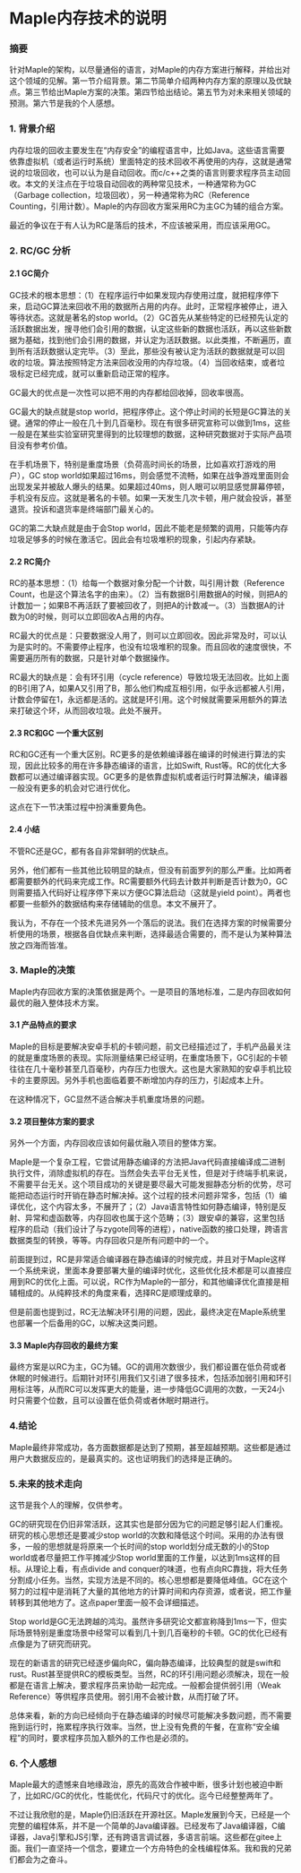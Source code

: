 # Maple内存技术的说明

### 摘要

针对Maple的架构，以尽量通俗的语言，对Maple的内存方案进行解释，并给出对这个领域的见解。第一节介绍背景。第二节简单介绍两种内存方案的原理以及优缺点。第三节给出Maple方案的决策。第四节给出结论。第五节为对未来相关领域的预测。第六节是我的个人感想。

### 1. 背景介绍
内存垃圾的回收主要发生在“内存安全”的编程语言中，比如Java。这些语言需要依靠虚拟机（或者运行时系统）里面特定的技术回收不再使用的内存，这就是通常说的垃圾回收，也可以认为是自动回收。而c/c++之类的语言则要求程序员主动回收。本文的关注点在于垃圾自动回收的两种常见技术，一种通常称为GC（Garbage collection，垃圾回收），另一种通常称为RC（Reference Counting，引用计数）。Maple的内存回收方案采用RC为主GC为辅的组合方案。

最近的争议在于有人认为RC是落后的技术，不应该被采用，而应该采用GC。

### 2. RC/GC 分析

#### 2.1 GC简介
GC技术的根本思想：（1）在程序运行中如果发现内存使用过度，就把程序停下来，启动GC算法来回收不用的数据所占用的内存。此时，正常程序被停止，进入等待状态。这就是著名的stop world。（2）GC首先从某些特定的已经预先认定的活跃数据出发，搜寻他们会引用的数据，认定这些新的数据也活跃，再以这些新数据为基础，找到他们会引用的数据，并认定为活跃数据。以此类推，不断遍历，直到所有活跃数据认定完毕。（3）至此，那些没有被认定为活跃的数据就是可以回收的垃圾。算法按照特定方法来回收没用的内存垃圾。（4）当回收结束，或者垃圾标定已经完成，就可以重新启动正常的程序。

GC最大的优点是一次性可以把不用的内存都给回收掉，回收率很高。

GC最大的缺点就是stop world，把程序停止。这个停止时间的长短是GC算法的关键。通常的停止一般在几十到几百毫秒。现在有很多研究宣称可以做到1ms，这些一般是在某些实验室研究里得到的比较理想的数据，这种研究数据对于实际产品项目没有参考价值。

在手机场景下，特别是重度场景（负荷高时间长的场景，比如喜欢打游戏的用户），GC stop world如果超过16ms，则会感觉不流畅，如果在战争游戏里面则会出现发呆并被敌人爆头的结果。如果超过40ms，则人眼可以明显感觉屏幕停顿，手机没有反应。这就是著名的卡顿。如果一天发生几次卡顿，用户就会投诉，甚至退货。投诉和退货率是终端部门最关心的。

GC的第二大缺点就是由于会Stop world，因此不能老是频繁的调用，只能等内存垃圾足够多的时候在激活它。因此会有垃圾堆积的现象，引起内存紧缺。


#### 2.2 RC简介
RC的基本思想：（1）给每一个数据对象分配一个计数，叫引用计数（Reference Count，也是这个算法名字的由来）。（2）当有数据B引用数据A的时候，则把A的计数加一；如果B不再活跃了要被回收了，则把A的计数减一。（3）当数据A的计数为0的时候，则可以立即回收A占用的内存。

RC最大的优点是：只要数据没人用了，则可以立即回收。因此非常及时，可以认为是实时的。不需要停止程序，也没有垃圾堆积的现象。而且回收的速度很快，不需要遍历所有的数据，只是针对单个数据操作。

RC最大的缺点是：会有环引用（cycle reference）导致垃圾无法回收。比如上面的B引用了A，如果A又引用了B，那么他们构成互相引用，似乎永远都被人引用，计数会停留在1，永远都是活的。这就是环引用。这个时候就需要采用额外的算法来打破这个环，从而回收垃圾。此处不展开。


#### 2.3 RC和GC 一个重大区别 
RC和GC还有一个重大区别。RC更多的是依赖编译器在编译的时候进行算法的实现，因此比较多的用在许多静态编译的语言，比如Swift, Rust等。RC的优化大多数都可以通过编译器实现。GC更多的是依靠虚拟机或者运行时算法解决，编译器一般没有更多的机会对它进行优化。

这点在下一节决策过程中扮演重要角色。


#### 2.4 小结
不管RC还是GC，都有各自非常鲜明的优缺点。

另外，他们都有一些其他比较明显的缺点，但没有前面罗列的那么严重。比如两者都需要额外的代码来完成工作。RC需要额外代码去计数并判断是否计数为0，GC则需要插入代码好让程序停下来以方便GC算法启动（这就是yield point）。两者也都要一些额外的数据结构来存储辅助的信息。本文不展开了。

我认为，不存在一个技术先进另外一个落后的说法。我们在选择方案的时候需要分析使用的场景，根据各自优缺点来判断，选择最适合需要的，而不是认为某种算法放之四海而皆准。



### 3. Maple的决策

Maple内存回收方案的决策依据是两个。一是项目的落地标准，二是内存回收如何最优的融入整体技术方案。

#### 3.1 产品特点的要求
Maple的目标是要解决安卓手机的卡顿问题，前文已经描述过了，手机产品最关注的就是重度场景的表现。实际测量结果已经证明，在重度场景下，GC引起的卡顿往往在几十毫秒甚至几百毫秒，内存压力也很大。这也是大家熟知的安卓手机比较卡的主要原因。另外手机也面临着要不断增加内存的压力，引起成本上升。

在这种情况下，GC显然不适合解决手机重度场景的问题。
#### 3.2 项目整体方案的要求

另外一个方面，内存回收应该如何最优融入项目的整体方案。

Maple是一个复杂工程，它尝试用静态编译的方法把Java代码直接编译成二进制执行文件，消除虚拟机的存在。当然会失去平台无关性，但是对于终端手机来说，不需要平台无关。这个项目成功的关键是要尽最大可能发掘静态分析的优势，尽可能把动态运行时开销在静态时解决掉。这个过程的技术问题非常多，包括（1）编译优化，这个内容太多，不展开了；（2）Java语言特性如何静态编译，特别是反射、异常和虚函数等，内存回收也属于这个范畴；（3）跟安卓的兼容，这里包括程序的启动（我们设计了与zygote同等的进程），native函数的接口处理，跨语言数据类型的转换，等等。内存回收只是所有问题中的一个。

前面提到过，RC是非常适合编译器在静态编译的时候完成，并且对于Maple这样一个系统来说，里面本身要部署大量的编译时优化，这些优化技术都是可以直接应用到RC的优化上面。可以说，RC作为Maple的一部分，和其他编译优化直接是相辅相成的。从纯粹技术的角度来看，选择RC是顺理成章的。

但是前面也提到过，RC无法解决环引用的问题，因此，最终决定在Maple系统里也部署一个后备用的GC，以解决这类问题。

#### 3.3 Maple内存回收的最终方案

最终方案是以RC为主，GC为辅。GC的调用次数很少，我们都设置在低负荷或者休眠的时候进行。后期针对环引用我们又引进了很多技术，包括添加弱引用和环引用标注等，从而RC可以发挥更大的能量，进一步降低GC调用的次数，一天24小时只需要个位数，且可以设置在低负荷或者休眠时期进行。

### 4.结论
Maple最终非常成功，各方面数据都是达到了预期，甚至超越预期。这些都是通过用户大数据反应的，是最真实的。这也证明我们的选择是正确的。

### 5.未来的技术走向
这节是我个人的理解，仅供参考。

GC的研究现在仍旧非常活跃，这其实也是部分因为它的问题足够引起人们重视。研究的核心思想还是要减少stop world的次数和降低这个时间。采用的办法有很多，一般的思想就是将原来一个长时间的stop world划分成无数的小的Stop world或者尽量把工作平摊减少Stop world里面的工作量，以达到1ms这样的目标。从理论上看，有点divide and conquer的味道，也有点向RC靠拢，将大任务分割成小任务。当然，实现方法是不同的。核心思想都是要降低峰值。GC在这个努力的过程中是消耗了大量的其他地方的计算时间和内存资源，或者说，把工作量转移到其他地方了。这点paper里面一般不会详细描述。

Stop world是GC无法跨越的鸿沟。虽然许多研究论文都宣称降到1ms一下，但实际场景特别是重度场景中经常可以看到几十到几百毫秒的卡顿。GC的优化已经有点像是为了研究而研究。

现在的新语言的研究已经逐步偏向RC，偏向静态编译，比较典型的就是swift和rust。Rust甚至提供RC的模板类型。当然，RC的环引用问题必须解决，现在一般都是在语言上解决，要求程序员来协助一起完成。一般都会提供弱引用（Weak Reference）等供程序员使用。弱引用不会被计数，从而打破了环。

总体来看，新的方向已经倾向于在静态编译的时候尽可能解决多数问题，而不需要拖到运行时，拖累程序执行效率。当然，世上没有免费的午餐，在宣称“安全编程”的同时，要求程序员加入额外的工作也是必须的。

### 6. 个人感想
Maple最大的遗憾来自地缘政治，原先的高效合作被中断，很多计划也被迫中断了，比如RC/GC的优化，性能优化，代码尺寸的优化。迄今已经整整两年了。

不过让我欣慰的是，Maple仍旧活跃在开源社区。Maple发展到今天，已经是一个完整的编程体系，并不是一个简单的Java编译器。已经发布了Java编译器，C编译器，Java引擎和JS引擎，还有跨语言调试器，多语言前端。这些都在gitee上面。我们一直坚持一个信念，要建立一个方舟特色的全栈编程体系。我和我的兄弟们都会为之奋斗。



